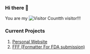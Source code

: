### Hi there 👋

You are my ![Visitor Count](https://profile-counter.glitch.me/BinL233/count.svg)th visitor!!!

### Current Projects
1. [Personal Website](https://www.binLtools.com)
2. [FFF (Formatter For FDA submission)](https://www.binltools.com/article/documentation/fff)
